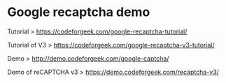 # Google recaptcha demo

Tutorial > https://codeforgeek.com/google-recaptcha-tutorial/

Tutorial of V3 > https://codeforgeek.com/google-recaptcha-v3-tutorial/

Demo > http://demo.codeforgeek.com/google-captcha/

Demo of reCAPTCHA v3 > https://demo.codeforgeek.com/recaptcha-v3/
